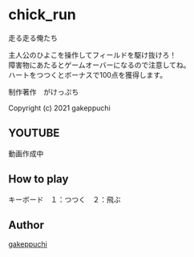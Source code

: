 # chick_run
走る走る俺たち

主人公のひよこを操作してフィールドを駆け抜けろ！<br>
障害物にあたるとゲームオーバーになるので注意してね。<br>
ハートをつつくとボーナスで100点を獲得します。<br>

制作著作　がけっぷち<br>

Copyright (c) 2021 gakeppuchi

## YOUTUBE<br>
動画作成中

## How to play <br>
キーボード　１：つつく　２：飛ぶ

## Author <br>
[gakeppuchi](https://twitter.com/X79nx8rcmAmMqJS) <br>
